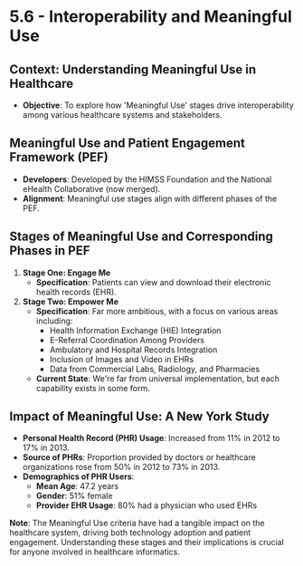 # 5.6 - Interoperability and Meaningful Use

## Context: Understanding Meaningful Use in Healthcare
- **Objective**: To explore how 'Meaningful Use' stages drive interoperability among various healthcare systems and stakeholders.

## Meaningful Use and Patient Engagement Framework (PEF)
- **Developers**: Developed by the HIMSS Foundation and the National eHealth Collaborative (now merged).
- **Alignment**: Meaningful use stages align with different phases of the PEF.

## Stages of Meaningful Use and Corresponding Phases in PEF
1. **Stage One: Engage Me**
   - **Specification**: Patients can view and download their electronic health records (EHR).
2. **Stage Two: Empower Me**
   - **Specification**: Far more ambitious, with a focus on various areas including:
     - Health Information Exchange (HIE) Integration
     - E-Referral Coordination Among Providers
     - Ambulatory and Hospital Records Integration
     - Inclusion of Images and Video in EHRs
     - Data from Commercial Labs, Radiology, and Pharmacies
   - **Current State**: We're far from universal implementation, but each capability exists in some form.

## Impact of Meaningful Use: A New York Study
- **Personal Health Record (PHR) Usage**: Increased from 11% in 2012 to 17% in 2013.
- **Source of PHRs**: Proportion provided by doctors or healthcare organizations rose from 50% in 2012 to 73% in 2013.
- **Demographics of PHR Users**:
  - **Mean Age**: 47.2 years
  - **Gender**: 51% female
  - **Provider EHR Usage**: 80% had a physician who used EHRs

**Note**: The Meaningful Use criteria have had a tangible impact on the healthcare system, driving both technology adoption and patient engagement. Understanding these stages and their implications is crucial for anyone involved in healthcare informatics.
